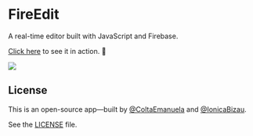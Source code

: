 # FireEdit
A real-time editor built with JavaScript and Firebase.

[Click here](https://coltaemanuela.github.io/Fire-Edit/) to see it in action. :rocket:

[![](https://i.imgur.com/R2R62ie.png)](https://coltaemanuela.github.io/Fire-Edit/)

## License
This is an open-source app—built by [@ColtaEmanuela](https://github.com/ColtaEmanuela) and [@IonicaBizau](https://github.com/IonicaBizau).

See the [LICENSE](LICENSE) file.
